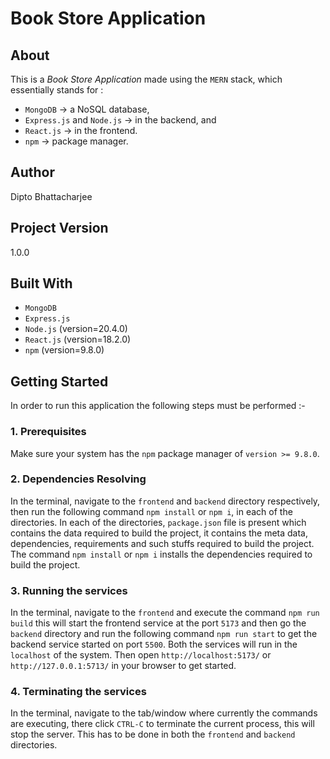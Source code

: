 # Book Store Application

## About
This is a _Book Store Application_ made using the `MERN` stack, which essentially stands for :
- `MongoDB` -> a NoSQL database,
- `Express.js` and  `Node.js` -> in the backend, and
- `React.js` -> in the frontend.
- `npm` -> package manager.
 
## Author
Dipto Bhattacharjee

## Project Version
1.0.0

## Built With
* `MongoDB`
* `Express.js`
* `Node.js` (version=20.4.0)
* `React.js` (version=18.2.0)
* `npm` (version=9.8.0)

## Getting Started

In order to run this application the following steps must be performed :-

### 1. Prerequisites
Make sure your system has the `npm` package manager of `version >= 9.8.0`.

### 2. Dependencies Resolving
In the terminal, navigate to the `frontend` and `backend` directory respectively, then run the following command ```npm install``` or ```npm i```, in each of the directories. In each of the directories, `package.json` file is present which contains the data required to build the project, it contains the meta data, dependencies, requirements and such stuffs required to build the project. The command ```npm install``` or ```npm i``` installs the dependencies required to build the project.

### 3. Running the services
In the terminal, navigate to the `frontend` and execute the command ```npm run build``` this will start the frontend service at the port `5173` and then go the `backend` directory and run the following command ```npm run start``` to get the backend service started on port `5500`. Both the services will run in the `localhost` of the system. Then open `http://localhost:5173/` or `http://127.0.0.1:5713/` in your browser to get started.

### 4. Terminating the services
In the terminal, navigate to the tab/window where currently the commands are executing, there click `CTRL-C` to terminate the current process, this will stop the server. This has to be done in both the `frontend` and `backend` directories.
